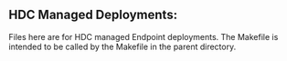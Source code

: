 ## HDC Managed Deployments:

Files here are for HDC managed Endpoint deployments.  The Makefile is intended
to be called by the Makefile in the parent directory.
